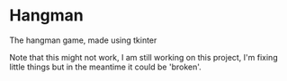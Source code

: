 # Hangman
The hangman game, made using tkinter

Note that this might not work, I am still working on this project, I'm fixing little things but in the meantime it could be 'broken'.